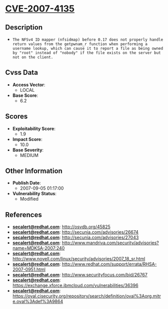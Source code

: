 
# [CVE-2007-4135](https://cve.mitre.org/cgi-bin/cvename.cgi?name=CVE-2007-4135)

## Description

- `The NFSv4 ID mapper (nfsidmap) before 0.17 does not properly handle return values from the getpwnam_r function when performing a username lookup, which can cause it to report a file as being owned by "root" instead of "nobody" if the file exists on the server but not on the client.`

## Cvss Data

- **Access Vector**:
  - LOCAL
- **Base Score**:
  - 6.2

## Scores

- **Exploitability Score**:
  - 1.9
- **Impact Score**:
  - 10.0
- **Base Severity**:
  - MEDIUM

## Other Information

- **Publish Date**:
  - 2007-09-05 01:17:00
- **Vulnerability Status**:
  - Modified

## References

- **secalert@redhat.com**: http://osvdb.org/45825
- **secalert@redhat.com**: http://secunia.com/advisories/26674
- **secalert@redhat.com**: http://secunia.com/advisories/27043
- **secalert@redhat.com**: http://www.mandriva.com/security/advisories?name=MDKSA-2007:240
- **secalert@redhat.com**: http://www.novell.com/linux/security/advisories/2007_18_sr.html
- **secalert@redhat.com**: http://www.redhat.com/support/errata/RHSA-2007-0951.html
- **secalert@redhat.com**: http://www.securityfocus.com/bid/26767
- **secalert@redhat.com**: https://exchange.xforce.ibmcloud.com/vulnerabilities/36396
- **secalert@redhat.com**: https://oval.cisecurity.org/repository/search/definition/oval%3Aorg.mitre.oval%3Adef%3A9864
